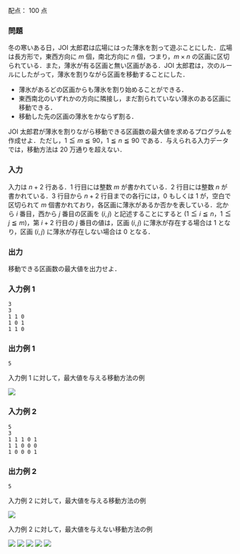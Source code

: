 配点： $100$ 点

### 問題
冬の寒いある日，JOI 太郎君は広場にはった薄氷を割って遊ぶことにした．広場は長方形で，東西方向に $m$ 個，南北方向に $n$ 個，つまり，$m \times n$ の区画に区切られている．また，薄氷が有る区画と無い区画がある．JOI 太郎君は，次のルールにしたがって，薄氷を割りながら区画を移動することにした．

- 薄氷があるどの区画からも薄氷を割り始めることができる．
- 東西南北のいずれかの方向に隣接し，まだ割られていない薄氷のある区画に移動できる．
- 移動した先の区画の薄氷をかならず割る．

JOI 太郎君が薄氷を割りながら移動できる区画数の最大値を求めるプログラムを作成せよ．ただし，$1 \leqq m \leqq 90$，$1 \leqq n \leqq 90$ である．与えられる入力データでは，移動方法は $20$ 万通りを超えない．

### 入力
入力は $n+2$ 行ある．$1$ 行目には整数 $m$ が書かれている．$2$ 行目には整数 $n$ が書かれている．$3$ 行目から $n+2$ 行目までの各行には，$0$ もしくは $1$ が，空白で区切られて $m$ 個書かれており，各区画に薄氷があるか否かを表している．北から $i$ 番目，西から $j$ 番目の区画を $(i, j)$ と記述することにすると ($1 \leqq i \leqq n$，$1 \leqq j \leqq m$)，第 $i+2$ 行目の $j$ 番目の値は，区画 $(i, j)$ に薄氷が存在する場合は $1$ となり，区画 $(i, j)$ に薄氷が存在しない場合は $0$ となる．

### 出力
移動できる区画数の最大値を出力せよ．

### 入力例 1
~~~
3
3
1 1 0
1 0 1
1 1 0
~~~

### 出力例 1
~~~
5
~~~

入力例 $1$ に対して，最大値を与える移動方法の例

![](https://img.atcoder.jp/joi2009yo/2009-yo-t4-1.jpg)

### 入力例 2
~~~
5
3
1 1 1 0 1
1 1 0 0 0
1 0 0 0 1
~~~

### 出力例 2
~~~
5
~~~

入力例 $2$ に対して，最大値を与える移動方法の例

![](https://img.atcoder.jp/joi2009yo/2009-yo-t4-2.jpg)

入力例 $2$ に対して，最大値を与えない移動方法の例

![](https://img.atcoder.jp/joi2009yo/2009-yo-t4-2-1.jpg)
![](https://img.atcoder.jp/joi2009yo/2009-yo-t4-2-2.jpg)
![](https://img.atcoder.jp/joi2009yo/2009-yo-t4-2-3.jpg)
![](https://img.atcoder.jp/joi2009yo/2009-yo-t4-2-4.jpg)
![](https://img.atcoder.jp/joi2009yo/2009-yo-t4-2-5.jpg)
